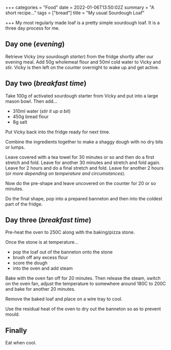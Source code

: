 +++
categories = "Food"
date = 2022-01-06T13:50:02Z
summary = "A short recipe..."
tags = ["bread"]
title = "My usual Sourdough Loaf"

+++
My most regularly made loaf is a pretty simple sourdough loaf. It is a three day process for me.

## Day one (_evening_)

Retrieve Vicky (_my sourdough starter_) from the fridge shortly after our evening meal. Add 50g wholemeal flour and 50ml cold water to Vicky and stir. Vicky is then left on the counter overnight to wake up and get active.

## Day two (_breakfast time_)

Take 100g of activated sourdough starter from Vicky and put into a large mason bowl. Then add...

* 310ml water (_stir it up a bit_)
* 450g bread flour
* 8g salt

Put Vicky back into the fridge ready for next time.

Combine the ingredients together to make a shaggy dough with no dry bits or lumps.

Leave covered with a tea towel for 30 minutes or so and then do a first stretch and fold. Leave for another 30 minutes and stretch and fold again. Leave for 2 hours and do a final stretch and fold. Leave for another 2 hours (_or more depending on temperature and circumstances_).

Now do the pre-shape and leave uncovered on the counter for 20 or so minutes.

Do the final shape, pop into a prepared banneton and then into the coldest part of the fridge.

## Day three (_breakfast time_)

Pre-heat the oven to 250C along with the baking/pizza stone.

Once the stone is at temperature...

* pop the loaf out of the banneton onto the stone
* brush off any excess flour
* score the dough
* into the oven and add steam

Bake with the oven fan off for 20 minutes. Then release the steam, switch on the oven fan, adjust the temperature to somewhere around 180C to 200C and bake for another 20 minutes.

Remove the baked loaf and place on a wire tray to cool.

Use the residual heat of the oven to dry out the banneton so as to prevent mould.

## Finally

Eat when cool.